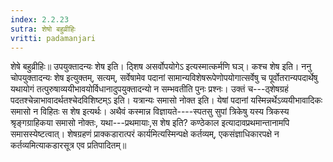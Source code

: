 ```yaml
---
index: 2.2.23
sutra: शेषो बहुव्रीहिः
vritti: padamanjari
---
```


 शेषे बहुव्रीहिः॥ उपयुक्तादन्यः शेष इति। ठ्शिष असर्वोपयोगेऽ इत्यस्मात्कर्मणि घञ्। कश्च शेष इति। ननु चोपयुक्तादन्यः शेष इत्युक्तम्, सत्यम्, सर्वेषामेव पदानां सामान्यविशेषरूपेणोपयोगात्सर्वेषु च पूर्वोतरान्यपदार्थेषु यथायोगं तत्पुरुषाव्ययीभावयोर्विधानादुपयुक्तादन्यो न सम्भवतीति पुनः प्रश्नः। उक्तं च---ठ्शेषग्रहं पदतश्चेन्नाभावादर्थतश्चेदविशिष्टम्ऽ इति। यत्रान्यः समासो नोक्त इति। येषां पदानां यस्मिन्नर्थेऽव्ययीभावादिकः समासो न विहितः स शेष इत्यर्थः। अथैवं कस्मान्न विज्ञायते----स्पतसु सुपां त्रिकेषु यस्य त्रिकस्य श्रृङ्गग्राहिकया समासो नोक्तः, यथा---प्रथमायाः,स शेष इति? कण्ठेकाल इत्यादावप्रथमान्तानामपि समासस्येष्टत्वात्। शेषग्रहणं प्राक्कडारात्परं कार्यमित्यस्मिन्पक्षे कर्तव्यम्, एकसंज्ञाधिकारपक्षे न कर्तव्यमित्याकडारसूत्र एव प्रतिपादितम्॥